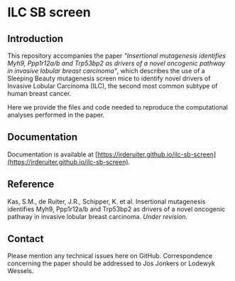 ILC SB screen
=============

Introduction
------------

This repository accompanies the paper *"Insertional mutagenesis identifies
Myh9, Ppp1r12a/b and Trp53bp2 as drivers of a novel oncogenic pathway in
invasive lobular breast carcinoma"*, which describes the use of a Sleeping
Beauty mutagenesis screen mice to identify novel drivers of Invasive Lobular
Carcinoma (ILC), the second most common subtype of human breast cancer.

Here we provide the files and code needed to reproduce the computational
analyses performed in the paper.

Documentation
-------------

Documentation is available at
[https://jrderuiter.github.io/ilc-sb-screen](https://jrderuiter.github.io/ilc-sb-screen).

Reference
---------

Kas, S.M., de Ruiter, J.R., Schipper, K. et al. Insertional mutagenesis
identifies Myh9, Ppp1r12a/b and Trp53bp2 as drivers of a novel oncogenic
pathway in invasive lobular breast carcinoma. *Under revision.*

Contact
-------

Please mention any technical issues here on GitHub. Correspondence concerning
the paper should be addressed to Jos Jonkers or Lodewyk Wessels.
